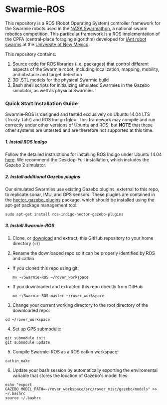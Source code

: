 # Swarmie-ROS

This repository is a ROS (Robot Operating System) controller framework for the Swarmie robots used in the [NASA Swarmathon](http://swarmathon.cs.unm.edu), a national swarm robotics competition. This particular framework is a ROS implementation of the CPFA (central-place foraging algorithm) developed for [iAnt robot swarms](http://iant.cs.unm.edu) at the [University of New Mexico](http://www.unm.edu/).

This repository contains:

1. Source code for ROS libraries (i.e. packages) that control different aspects of the Swarmie robot, including localization, mapping, mobility, and obstacle and target detection
2. 3D .STL models for the physical Swarmie build 
3. Bash shell scripts for initializing simulated Swarmies in the Gazebo simulator, as well as physical Swarmies

### Quick Start Installation Guide

Swarmie-ROS is designed and tested exclusively on Ubuntu 14.04 LTS (Trusty Tahr) and ROS Indigo Igloo. This framework may compile and run correctly under other versions of Ubuntu and ROS, but **NOTE** that these other systems are untested and are therefore not supported at this time.

##### 1. Install ROS Indigo

Follow the detailed instructions for installing ROS Indigo under Ubuntu 14.04 [here](http://wiki.ros.org/indigo/Installation/Ubuntu). We recommend the Desktop-Full installation, which includes the Gazebo 2 simulator.

##### 2. Install additional Gazebo plugins

Our simulated Swarmies use existing Gazebo plugins, external to this repo, to replicate sonar, IMU, and GPS sensors. These plugins are contained in the [hector_gazebo_plugins](http://wiki.ros.org/hector_gazebo_plugins) package, which should be installed using the apt-get package management tool:

```
sudo apt-get install ros-indigo-hector-gazebo-plugins
```

##### 3. Install Swarmie-ROS

1. Clone, or [download](https://github.com/BCLab-UNM/Swarmie-ROS/archive/master.zip) and extract, this GitHub repository to your home directory (~/)

2. Rename the downloaded repo so it can be properly identified by ROS and catkin
  * If you cloned this repo using git:
    ```
    mv ~/Swarmie-ROS ~/rover_workspace
    ```
    
  * If you downloaded and extracted this repo directly from GitHub
    ```
    mv ~/Swarmie-ROS-master ~/rover_workspace
    ```

3. Change your current working directory to the root directory of the downloaded repo:

  ```
  cd ~/rover_workspace
  ```

4. Set up GPS submodule:

  ```
  git submodule init
  git submodule update
  ```

5. Compile Swarmie-ROS as a ROS catkin workspace:

  ```
  catkin_make
  ```

6. Update your bash session by automatically exporting the enviromental variable that stores the location of Gazebo's model files:

  ```
  echo "export GAZEBO_MODEL_PATH=~/rover_workspace/src/rover_misc/gazebo/models" >> ~/.bashrc
  source ~/.bashrc
  ```
